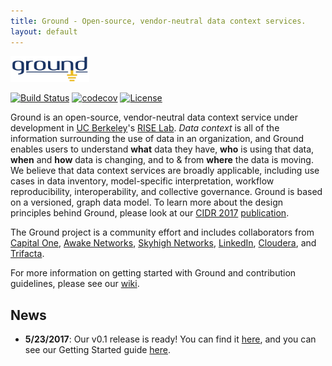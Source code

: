 ```yaml
---
title: Ground - Open-source, vendor-neutral data context services.
layout: default
---
```


<img src="assets/images/logo.png" alt="Ground" width="25%" /><br/>

[![Build Status](https://travis-ci.org/ground-context/ground.svg?branch=master)](https://travis-ci.org/ground-context/ground)
[![codecov](https://codecov.io/gh/ground-context/ground/branch/master/graph/badge.svg)](https://codecov.io/gh/ground-context/ground)
[![License](https://img.shields.io/badge/license-Apache--2.0-blue.svg)](https://opensource.org/licenses/Apache-2.0)


Ground is an open-source, vendor-neutral data context service under development
in [UC Berkeley](https://berkeley.edu)'s [RISE
Lab](http://rise.cs.berkeley.edu). *Data context* is all of the information
surrounding the use of data in an organization, and Ground enables users to
understand **what** data they have, **who** is using that data, **when** and
**how** data is changing, and to & from **where** the data is moving. We
believe that data context services are broadly applicable, including use cases
in data inventory, model-specific interpretation, workflow reproducibility,
interoperability, and collective governance.  Ground is based on a versioned,
graph data model. To learn more about the design principles behind Ground,
please look at our [CIDR 2017](http://cidrdb.org/cidr2017)
[publication](http://cidrdb.org/cidr2017/papers/p111-hellerstein-cidr17.pdf).

The Ground project is a community effort and includes collaborators from
[Capital One](https://capitalone.com), [Awake
Networks](http://www.awakenetworks.com/), [Skyhigh
Networks](https://www.skyhighnetworks.com/),
[LinkedIn](https://www.linkedin.com), [Cloudera](https://www.cloudera.com), and
[Trifacta](http://www.trifacta.com).

For more information on getting started with Ground and contribution guidelines, please see our [wiki](http://www.ground-context.org/wiki/).

## News

* **5/23/2017**: Our v0.1 release is ready! You can find it [here](https://github.com/ground-context/ground/releases), and you can see our Getting Started guide [here](http://www.ground-context.org/wiki/).
